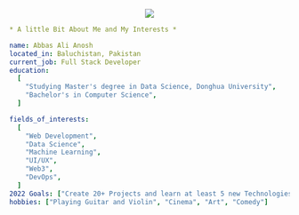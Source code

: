 <p align="center">
<img src="https://media1.giphy.com/media/h408T6Y5GfmXBKW62l/giphy.gif?cid=ecf05e47731u88vzgk1skupf7w5g2lmr5ibodpfr2bjjrs80&rid=giphy.gif&ct=g"/>
</p>

```yaml
* A little Bit About Me and My Interests *
```


```yaml
name: Abbas Ali Anosh
located_in: Baluchistan, Pakistan
current_job: Full Stack Developer
education:
  [
    "Studying Master's degree in Data Science, Donghua University",
    "Bachelor's in Computer Science",
  ]

fields_of_interests:
  [
    "Web Development",
    "Data Science",
    "Machine Learning",
    "UI/UX",
    "Web3",
    "DevOps",
  ]
2022 Goals: ["Create 20+ Projects and learn at least 5 new Technologies."]
hobbies: ["Playing Guitar and Violin", "Cinema", "Art", "Comedy"]

```
